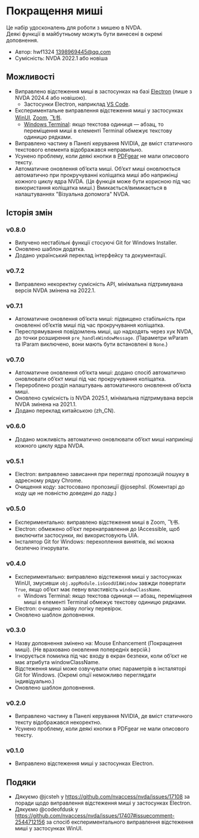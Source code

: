 # Покращення миші

Це набір удосконалень для роботи з мишею в NVDA.  
Деякі функції в майбутньому можуть бути винесені в окремі доповнення.

* Автор: hwf1324 <1398969445@qq.com>  
* Сумісність: NVDA 2022.1 або новіша

## Можливості

* Виправлено відстеження миші в застосунках на базі [Electron](https://www.electronjs.org/) (лише з NVDA 2024.4 або новішою).  
  * Застосунки Electron, наприклад [VS Code](https://code.visualstudio.com/).  
* Експериментальне виправлення відстеження миші у застосунках [WinUI](https://github.com/microsoft/microsoft-ui-xaml), [Zoom](https://www.zoom.com/), [飞书](https://www.feishu.cn/).  
  * [Windows Terminal](https://github.com/microsoft/terminal): якщо текстова одиниця — абзац, то переміщення миші в елементі Terminal обмежує текстову одиницю рядками.  
* Виправлено частину в Панелі керування NVIDIA, де вміст статичного текстового елемента відображався неправильно.  
* Усунено проблему, коли деякі кнопки в [PDFgear](https://www.pdfgear.com/) не мали описового тексту.  
* Автоматичне оновлення об’єкта миші. Об’єкт миші оновлюється автоматично при прокручуванні коліщатка миші або наприкінці кожного циклу ядра NVDA. (Ця функція може бути корисною під час використання коліщатка миші.) Вмикається/вимикається в налаштуваннях "Візуальна допомога" NVDA.

## Історія змін

### v0.8.0

* Вилучено нестабільні функції стосуючі Git for Windows Installer.
* Оновлено шаблон додатка.
* Додано український переклад інтерфейсу та документації.

### v0.7.2

* Виправлено некоректну сумісність API, мінімальна підтримувана версія NVDA змінена на 2022.1.  

### v0.7.1

* Автоматичне оновлення об’єкта миші: підвищено стабільність при оновленні об’єктів миші під час прокручування коліщатка.  
* Переспрямування повідомлень миші, що надходять через хук NVDA, до точки розширення `pre_handleWindowMessage`. (Параметри wParam та lParam виключено, вони мають бути встановлені в `None`.)  

### v0.7.0

* Автоматичне оновлення об’єкта миші: додано спосіб автоматично оновлювати об’єкт миші під час прокручування коліщатка.  
* Перероблено розділ налаштувань автоматичного оновлення об’єкта миші.  
* Оновлено сумісність із NVDA 2025.1, мінімальна підтримувана версія NVDA змінена на 2021.1.  
* Додано переклад китайською (zh_CN).  

### v0.6.0

* Додано можливість автоматично оновлювати об’єкт миші наприкінці кожного циклу ядра NVDA.  

### v0.5.1

* Electron: виправлено зависання при перегляді пропозицій пошуку в адресному рядку Chrome.  
* Очищення коду: застосовано пропозиції @josephsl. (Коментарі до коду ще не повністю доведені до ладу.)  

### v0.5.0

* Експериментально: виправлено відстеження миші в Zoom, 飞书.  
* Electron: обмежено об’єкт перенаправлення до IAccessible, щоб виключити застосунки, які використовують UIA.  
* Інсталятор Git for Windows: перехоплення винятків, які можна безпечно ігнорувати.  

### v0.4.0

* Експериментально: виправлено відстеження миші у застосунках WinUI, змусивши `obj.appModule.isGoodUIAWindow` завжди повертати `True`, якщо об’єкт має певну властивість `windowClassName`.  
  * Windows Terminal: якщо текстова одиниця — абзац, переміщення миші в елементі Terminal обмежує текстову одиницю рядками.  
* Electron: очищено зайву логіку перевірок.  
* Оновлено шаблон доповнення.  

### v0.3.0

* Назву доповнення змінено на: Mouse Enhancement (Покращення миші). (Не враховано оновлення попередніх версій.)  
* Ігнорується помилка під час входу в екран безпеки, коли об’єкт не має атрибута windowClassName.  
* Відстеження миші може озвучувати опис параметрів в інсталяторі Git for Windows. (Окремі опції неможливо переглядати індивідуально.)  
* Оновлено шаблон доповнення.  

### v0.2.0

* Виправлено частину в Панелі керування NVIDIA, де вміст статичного тексту відображався некоректно.  
* Усунено проблему, коли деякі кнопки в PDFgear не мали описового тексту.  

### v0.1.0

* Виправлено відстеження миші у застосунках Electron.  

## Подяки

* Дякуємо @jcsteh у <https://github.com/nvaccess/nvda/issues/17108> за поради щодо виправлення відстеження миші у застосунках Electron.  
* Дякуємо @codeofdusk у <https://github.com/nvaccess/nvda/issues/17407#issuecomment-2544712156> за спосіб експериментального виправлення відстеження миші у застосунках WinUI.  
